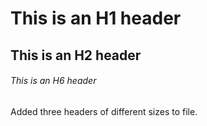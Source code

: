 # This is an H1 header
## This is an H2 header
###### This is an H6 header



Added three headers of different sizes to file.
